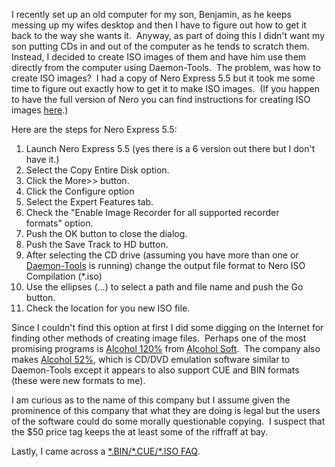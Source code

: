 
I recently set up an old computer for my son, Benjamin, as he keeps messing up my wifes desktop and then I have to figure out how to get it back to the way she wants it.  Anyway, as part of doing this I didn't want my son putting CDs in and out of the computer as he tends to scratch them.  Instead, I decided to create ISO images of them and have him use them directly from the computer using Daemon-Tools.  The problem, was how to create ISO images?  I had a copy of Nero Express 5.5 but it took me some time to figure out exactly how to get it to make ISO images.  (If you happen to have the full version of Nero you can find instructions for creating ISO images [here](https://www.weethet.nl/english/cdrw_usingnero_iso.php).)

Here are the steps for Nero Express 5.5:

1. Launch Nero Express 5.5 (yes there is a 6 version out there but I don't have it.)
2. Select the Copy Entire Disk option.
3. Click the More>> button.
4. Click the Configure option
5. Select the Expert Features tab.
6. Check the "Enable Image Recorder for all supported recorder formats" option.
7. Push the OK button to close the dialog.
8. Push the Save Track to HD button.
9. After selecting the CD drive (assuming you have more than one or [Daemon-Tools](https://www.daemon-tools.cc) is running) change the output file format to Nero ISO Compilation (\*.iso)
10. Use the ellipses (...) to select a path and file name and push the Go button.
11. Check the location for you new ISO file.

Since I couldn't find this option at first I did some digging on the Internet for finding other methods of creating image files.  Perhaps one of the most promising programs is [Alcohol 120%](http://www.alcohol-software.com/software_120.php) from [Alcohol Soft](https://www.alcohol-soft.com/).  The company also makes [Alcohol 52%](http://www.alcohol-software.com/software_52.php), which is CD/DVD emulation software similar to Daemon-Tools except it appears to also support CUE and BIN formats (these were new formats to me).

I am curious as to the name of this company but I assume given the prominence of this company that what they are doing is legal but the users of the software could do some morally questionable copying.  I suspect that the $50 price tag keeps the at least some of the riffraff at bay.

Lastly, I came across a [\*.BIN/\*.CUE/\*.ISO FAQ](https://forums.afterdawn.com/thread_view.cfm/7976).
